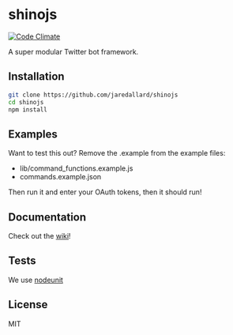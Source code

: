 # shinojs

[![Code Climate](https://codeclimate.com/github/jaredallard/shinojs/badges/gpa.svg)](https://codeclimate.com/github/jaredallard/shinojs)

A super modular Twitter bot framework.

## Installation

```bash
git clone https://github.com/jaredallard/shinojs
cd shinojs
npm install
```

## Examples

Want to test this out? Remove the .example from the example files:

 * lib/command_functions.example.js
 * commands.example.json

Then run it and enter your OAuth tokens, then it should run!


## Documentation

Check out the [wiki](https://github.com/jaredallard/shinojs/wiki)!

## Tests

We use [nodeunit](https://github.com/caolan/nodeunit)

## License

MIT
